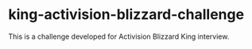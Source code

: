 # king-activision-blizzard-challenge
This is a challenge developed for Activision Blizzard King interview.
